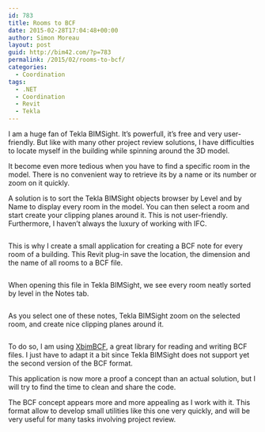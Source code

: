 ```yaml
---
id: 783
title: Rooms to BCF
date: 2015-02-28T17:04:48+00:00
author: Simon Moreau
layout: post
guid: http://bim42.com/?p=783
permalink: /2015/02/rooms-to-bcf/
categories:
  - Coordination
tags:
  - .NET
  - Coordination
  - Revit
  - Tekla
---
```

I am a huge fan of Tekla BIMSight. It&#8217;s powerfull, it&#8217;s free and very user-friendly. But like with many other project review solutions, I have difficulties to locate myself in the building while spinning around the 3D model.

It become even more tedious when you have to find a specific room in the model. There is no convenient way to retrieve its by a name or its number or zoom on it quickly.

A solution is to sort the Tekla BIMSight objects browser by Level and by Name to display every room in the model. You can then select a room and start create your clipping planes around it. This is not user-friendly. Furthermore, I haven&#8217;t always the luxury of working with IFC.

![<img class="aligncenter size-full wp-image-786" src="http://bim42.com/wp-content/uploads/2015/02/Object-Browser.png" alt="Object Browser" width="646" height="388" srcset="https://bim42.com/wp-content/uploads/2015/02/Object-Browser.png 646w, https://bim42.com/wp-content/uploads/2015/02/Object-Browser-300x180.png 300w, https://bim42.com/wp-content/uploads/2015/02/Object-Browser-500x300.png 500w" sizes="(max-width: 646px) 100vw, 646px" />](http://bim42.com/wp-content/uploads/2015/02/Object-Browser.png)

This is why I create a small application for creating a BCF note for every room of a building. This Revit plug-in save the location, the dimension and the name of all rooms to a BCF file.

![<img class="aligncenter wp-image-788 size-full" src="http://bim42.com/wp-content/uploads/2015/02/Evernote-Snapshot-20150228-174718.png" alt="Process" width="800" height="268" srcset="https://bim42.com/wp-content/uploads/2015/02/Evernote-Snapshot-20150228-174718.png 800w, https://bim42.com/wp-content/uploads/2015/02/Evernote-Snapshot-20150228-174718-300x101.png 300w, https://bim42.com/wp-content/uploads/2015/02/Evernote-Snapshot-20150228-174718-500x168.png 500w" sizes="(max-width: 800px) 100vw, 800px" />](http://bim42.com/wp-content/uploads/2015/02/Evernote-Snapshot-20150228-174718.png)

When opening this file in Tekla BIMSight, we see every room neatly sorted by level in the Notes tab.

![<img class="aligncenter size-full wp-image-785" src="http://bim42.com/wp-content/uploads/2015/02/Notes.png" alt="Notes" width="647" height="347" srcset="https://bim42.com/wp-content/uploads/2015/02/Notes.png 647w, https://bim42.com/wp-content/uploads/2015/02/Notes-300x161.png 300w, https://bim42.com/wp-content/uploads/2015/02/Notes-500x268.png 500w" sizes="(max-width: 647px) 100vw, 647px" />](http://bim42.com/wp-content/uploads/2015/02/Notes.png)

As you select one of these notes, Tekla BIMSight zoom on the selected room, and create nice clipping planes around it.

![<img class="aligncenter size-full wp-image-784" src="http://bim42.com/wp-content/uploads/2015/02/In-Tekla.png" alt="In Tekla" width="1366" height="738" srcset="https://bim42.com/wp-content/uploads/2015/02/In-Tekla.png 1366w, https://bim42.com/wp-content/uploads/2015/02/In-Tekla-300x162.png 300w, https://bim42.com/wp-content/uploads/2015/02/In-Tekla-1024x553.png 1024w, https://bim42.com/wp-content/uploads/2015/02/In-Tekla-500x270.png 500w" sizes="(max-width: 1366px) 100vw, 1366px" />](http://bim42.com/wp-content/uploads/2015/02/In-Tekla.png)

To do so, I am using [XbimBCF](https://github.com/xBimTeam/XbimBCF "XbimBCF"), a great library for reading and writing BCF files. I just have to adapt it a bit since Tekla BIMSight does not support yet the second version of the BCF format.

This application is now more a proof a concept than an actual solution, but I will try to find the time to clean and share the code.

The BCF concept appears more and more appealing as I work with it. This format allow to develop small utilities like this one very quickly, and will be very useful for many tasks involving project review.